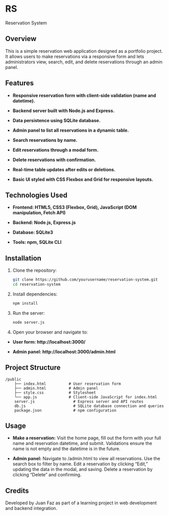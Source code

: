 # RS
Reservation System

## Overview
This is a simple reservation web application designed as a portfolio project. It allows users to make reservations via a responsive form and lets administrators view, search, edit, and delete reservations through an admin panel.

## Features
- **Responsive reservation form with client-side validation (name and datetime).**

- **Backend server built with Node.js and Express.**

- **Data persistence using SQLite database.**

- **Admin panel to list all reservations in a dynamic table.**

- **Search reservations by name.**

- **Edit reservations through a modal form.**

- **Delete reservations with confirmation.**

- **Real-time table updates after edits or deletions.**

- **Basic UI styled with CSS Flexbox and Grid for responsive layouts.**

## Technologies Used
- **Frontend: HTML5, CSS3 (Flexbox, Grid), JavaScript (DOM manipulation, Fetch API)**

- **Backend: Node.js, Express.js**

- **Database: SQLite3**

- **Tools: npm, SQLite CLI**

## Installation

1. Clone the repository:
    ```bash
    git clone https://github.com/yourusername/reservation-system.git
    cd reservation-system
    ```
2. Install dependencies:
    ```bash
    npm install
    ```
3. Run the server:
    ```bash
    node server.js
    ```
4. Open your browser and navigate to:
- **User form: http://localhost:3000/**

- **Admin panel: http://localhost:3000/admin.html**

## Project Structure
    /public
        ├── index.html          # User reservation form
        ├── admin.html          # Admin panel
        ├── style.css           # Stylesheet
        └── app.js              # Client-side JavaScript for index.html
        server.js                 # Express server and API routes
        db.js                     # SQLite database connection and queries
        package.json              # npm configuration

## Usage
- **Make a reservation:**
Visit the home page, fill out the form with your full name and reservation datetime, and submit. Validations ensure the name is not empty and the datetime is in the future.

- **Admin panel:**
Navigate to /admin.html to view all reservations. Use the search box to filter by name. Edit a reservation by clicking “Edit,” updating the data in the modal, and saving. Delete a reservation by clicking “Delete” and confirming.

## Credits
Developed by Juan Faz as part of a learning project in web development and backend integration.
